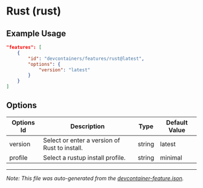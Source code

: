 
# Rust (rust)



## Example Usage

```json
"features": [
    {
        "id": "devcontainers/features/rust@latest",
        "options": {
            "version": "latest"
        }
    }
]
```

## Options

| Options Id | Description | Type | Default Value |
|-----|-----|-----|-----|
| version | Select or enter a version of Rust to install. | string | latest |
| profile | Select a rustup install profile. | string | minimal |

---

_Note: This file was auto-generated from the [devcontainer-feature.json](./devcontainer-feature.json)._
